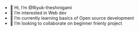 - 👋 Hi, I’m @Riyuk-theshinigami
- 👀 I’m interested in Web dev
- 🌱 I’m currently learning basics of Open source development
- 💞️ I’m looking to collaborate on beginner frienly project

<!---
Riyuk-theshinigami/Riyuk-theshinigami is a ✨ special ✨ repository because its `README.md` (this file) appears on your GitHub profile.
You can click the Preview link to take a look at your changes.
--->

